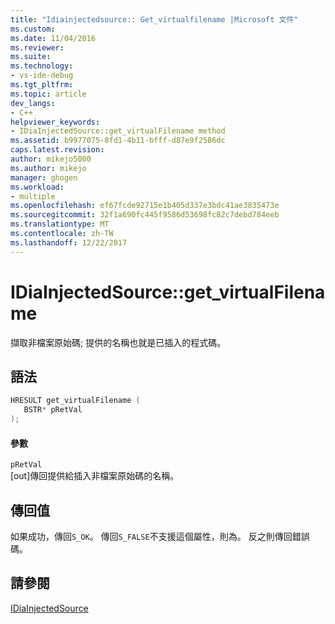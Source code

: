 ```yaml
---
title: "Idiainjectedsource:: Get_virtualfilename |Microsoft 文件"
ms.custom: 
ms.date: 11/04/2016
ms.reviewer: 
ms.suite: 
ms.technology:
- vs-ide-debug
ms.tgt_pltfrm: 
ms.topic: article
dev_langs:
- C++
helpviewer_keywords:
- IDiaInjectedSource::get_virtualFilename method
ms.assetid: b9977075-8fd1-4b11-bfff-d87e9f2586dc
caps.latest.revision: 
author: mikejo5000
ms.author: mikejo
manager: ghogen
ms.workload:
- multiple
ms.openlocfilehash: ef67fcde92715e1b405d337e3bdc41ae3835473e
ms.sourcegitcommit: 32f1a690fc445f9586d53698fc82c7debd784eeb
ms.translationtype: MT
ms.contentlocale: zh-TW
ms.lasthandoff: 12/22/2017
---
```

# <a name="idiainjectedsourcegetvirtualfilename"></a>IDiaInjectedSource::get_virtualFilename
擷取非檔案原始碼; 提供的名稱也就是已插入的程式碼。  
  
## <a name="syntax"></a>語法  
  
```C++  
HRESULT get_virtualFilename (   
   BSTR* pRetVal  
);  
```  
  
#### <a name="parameters"></a>參數  
 `pRetVal`  
 [out]傳回提供給插入非檔案原始碼的名稱。  
  
## <a name="return-value"></a>傳回值  
 如果成功，傳回`S_OK`。 傳回`S_FALSE`不支援這個屬性，則為。 反之則傳回錯誤碼。  
  
## <a name="see-also"></a>請參閱  
 [IDiaInjectedSource](../../debugger/debug-interface-access/idiainjectedsource.md)